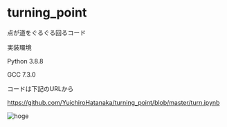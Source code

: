 # turning_point
点が道をぐるぐる回るコード

実装環境

Python 3.8.8

GCC 7.3.0

コードは下記のURLから

https://github.com/YuichiroHatanaka/turning_point/blob/master/turn.ipynb

![hoge](https://user-images.githubusercontent.com/73636802/134642402-2c0d7314-7d16-499f-929c-fa567efe2a36.gif)
